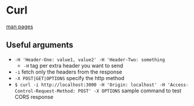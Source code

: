 # Curl

[man pages](https://curl.se/docs/manpage.html)

## Useful arguments
- `-H 'Header-One: value1, value2' -H 'Header-Two: something`
    - `-H` tag per extra header you want to send
- `-i` fetch only the headers from the response
- `-X POST|GET|OPTIONS` specify the http method
- `$ curl -i http://localhost:3000 -H 'Origin: localhost' -H 'Access-Control-Request-Method: POST' -X OPTIONS` sample command to test CORS response

